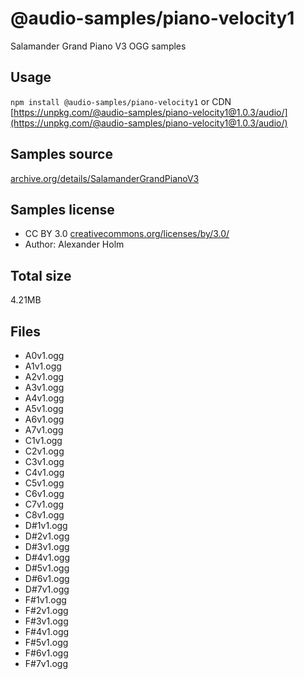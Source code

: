 # @audio-samples/piano-velocity1

Salamander Grand Piano V3 OGG samples

## Usage

`npm install @audio-samples/piano-velocity1` or CDN [https://unpkg.com/@audio-samples/piano-velocity1@1.0.3/audio/](https://unpkg.com/@audio-samples/piano-velocity1@1.0.3/audio/)

## Samples source

[archive.org/details/SalamanderGrandPianoV3](https://archive.org/details/SalamanderGrandPianoV3)

## Samples license

- CC BY 3.0 [creativecommons.org/licenses/by/3.0/](http://creativecommons.org/licenses/by/3.0/)
- Author: Alexander Holm 

## Total size

4.21MB

## Files

- A0v1.ogg
- A1v1.ogg
- A2v1.ogg
- A3v1.ogg
- A4v1.ogg
- A5v1.ogg
- A6v1.ogg
- A7v1.ogg
- C1v1.ogg
- C2v1.ogg
- C3v1.ogg
- C4v1.ogg
- C5v1.ogg
- C6v1.ogg
- C7v1.ogg
- C8v1.ogg
- D#1v1.ogg
- D#2v1.ogg
- D#3v1.ogg
- D#4v1.ogg
- D#5v1.ogg
- D#6v1.ogg
- D#7v1.ogg
- F#1v1.ogg
- F#2v1.ogg
- F#3v1.ogg
- F#4v1.ogg
- F#5v1.ogg
- F#6v1.ogg
- F#7v1.ogg